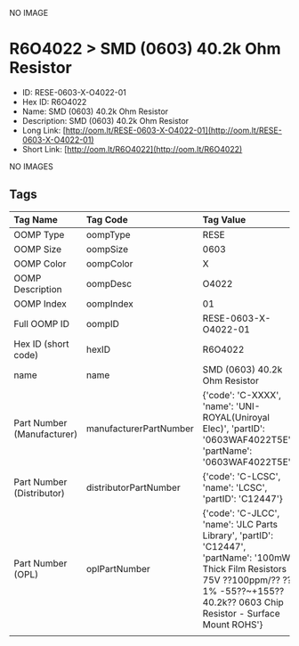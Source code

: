 


  
NO IMAGE  
# R6O4022 > SMD (0603) 40.2k Ohm Resistor

- ID: RESE-0603-X-O4022-01
- Hex ID: R6O4022
- Name: SMD (0603) 40.2k Ohm Resistor
- Description: SMD (0603) 40.2k Ohm Resistor
- Long Link: [http://oom.lt/RESE-0603-X-O4022-01](http://oom.lt/RESE-0603-X-O4022-01)
- Short Link: [http://oom.lt/R6O4022](http://oom.lt/R6O4022)
  
NO IMAGES  
## Tags
  

|Tag Name|Tag Code|Tag Value|
| :--- | :--- | :--- |
|OOMP Type|oompType|RESE|
|OOMP Size|oompSize|0603|
|OOMP Color|oompColor|X|
|OOMP Description|oompDesc|O4022|
|OOMP Index|oompIndex|01|
|Full OOMP ID|oompID|RESE-0603-X-O4022-01|
|Hex ID (short code)|hexID|R6O4022|
|name|name|SMD (0603) 40.2k Ohm Resistor|
|Part Number (Manufacturer)|manufacturerPartNumber|{'code': 'C-XXXX', 'name': 'UNI-ROYAL(Uniroyal Elec)', 'partID': '0603WAF4022T5E', 'partName': '0603WAF4022T5E'}|
|Part Number (Distributor)|distributorPartNumber|{'code': 'C-LCSC', 'name': 'LCSC', 'partID': 'C12447'}|
|Part Number (OPL)|oplPartNumber|{'code': 'C-JLCC', 'name': 'JLC Parts Library', 'partID': 'C12447', 'partName': '100mW Thick Film Resistors 75V ??100ppm/?? ??1% -55??~+155?? 40.2k?? 0603  Chip Resistor - Surface Mount ROHS'}|
||||
